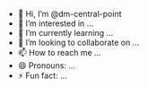 - 👋 Hi, I’m @dm-central-point
- 👀 I’m interested in ...
- 🌱 I’m currently learning ...
- 💞️ I’m looking to collaborate on ...
- 📫 How to reach me ...
- 😄 Pronouns: ...
- ⚡ Fun fact: ...

<!---
dm-central-point/dm-central-point is a ✨ special ✨ repository because its `README.md` (this file) appears on your GitHub profile.
You can click the Preview link to take a look at your changes.
--->
